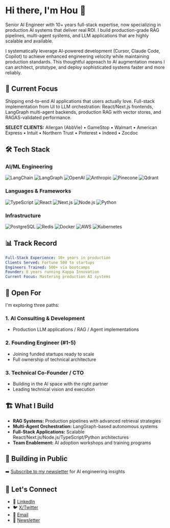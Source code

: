 # Hi there, I'm Hou 👋

Senior AI Engineer with 10+ years full-stack expertise, now specializing in production AI systems that deliver real ROI. I build production-grade RAG pipelines, multi-agent systems, and LLM applications that are highly scalable and available.

I systematically leverage AI-powered development (Cursor, Claude Code, Copilot) to achieve enhanced engineering velocity while maintaining production standards.  This thoughtful approach to AI augmentation means I can architect, prototype, and deploy sophisticated systems faster and more reliably.

## 🚀 Current Focus

Shipping end-to-end AI applications that users actually love. Full-stack implementation from UI to LLM orchestration: React/Next.js frontends, LangGraph multi-agent backends, production RAG with vector stores, and RAGAS-validated performance.

**SELECT CLIENTS:** Allergan (AbbVie) • GameStop • Walmart • American Express • Intuit • Northern Trust • Pinterest • Indeed • Zocdoc

## 🛠️ Tech Stack

### AI/ML Engineering
![LangChain](https://img.shields.io/badge/LangChain-121212?style=for-the-badge)
![LangGraph](https://img.shields.io/badge/LangGraph-FF4B4B?style=for-the-badge)
![OpenAI](https://img.shields.io/badge/OpenAI-412991?style=for-the-badge&logo=openai&logoColor=white)
![Anthropic](https://img.shields.io/badge/Anthropic-6B46C1?style=for-the-badge)
![Pinecone](https://img.shields.io/badge/Pinecone-000000?style=for-the-badge)
![Qdrant](https://img.shields.io/badge/Qdrant-24386C?style=for-the-badge)

### Languages & Frameworks
![TypeScript](https://img.shields.io/badge/TypeScript-007ACC?style=for-the-badge&logo=typescript&logoColor=white)
![React](https://img.shields.io/badge/React-20232A?style=for-the-badge&logo=react&logoColor=61DAFB)
![Next.js](https://img.shields.io/badge/Next.js-000000?style=for-the-badge&logo=nextdotjs&logoColor=white)
![Node.js](https://img.shields.io/badge/Node.js-339933?style=for-the-badge&logo=nodedotjs&logoColor=white)
![Python](https://img.shields.io/badge/Python-3776AB?style=for-the-badge&logo=python&logoColor=white)

### Infrastructure
![PostgreSQL](https://img.shields.io/badge/PostgreSQL-316192?style=for-the-badge&logo=postgresql&logoColor=white)
![Redis](https://img.shields.io/badge/Redis-DC382D?style=for-the-badge&logo=redis&logoColor=white)
![Docker](https://img.shields.io/badge/Docker-2496ED?style=for-the-badge&logo=docker&logoColor=white)
![AWS](https://img.shields.io/badge/AWS-232F3E?style=for-the-badge&logo=amazonaws&logoColor=white)
![Kubernetes](https://img.shields.io/badge/Kubernetes-326CE5?style=for-the-badge&logo=kubernetes&logoColor=white)

## 📊 Track Record

```yaml
Full-Stack Experience: 10+ years in production
Clients Served: Fortune 500 to startups  
Engineers Trained: 500+ via bootcamps
Founder: 8 years running Kappa Innovation
Current Focus: Mastering production AI systems
```

## 💼 Open For

I'm exploring three paths:

### 1. AI Consulting & Development
- Production LLM applications / RAG / Agent implementations

### 2. Founding Engineer (#1-5)
- Joining funded startups ready to scale
- Full ownership of technical architecture

### 3. Technical Co-Founder / CTO
- Building in the AI space with the right partner
- Leading technical vision and execution

## 🏗️ What I Build

- **RAG Systems:** Production pipelines with advanced retrieval strategies
- **Multi-Agent Orchestration:** LangGraph-based autonomous systems
- **Full-Stack Applications:** Scalable React/Next.js/Node.js/TypeScript/Python architectures
- **Team Enablement:** AI adoption workshops and training programs

## 📝 Building in Public

➡️ [Subscribe to my newsletter](https://prompt-deploy.beehiiv.com) for AI engineering insights

## 🤝 Let's Connect

- 💼 [LinkedIn](https://linkedin.com/in/houchia)
- 🐦 [X/Twitter](https://x.com/promptdeploy)
- 📧 [Email](mailto:kchia87@gmail.com)
- 📰 [Newsletter](https://prompt-deploy.beehiiv.com)
